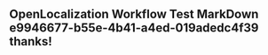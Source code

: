 <properties
ms.topic="hero-topic1"
ms.test1="hero-topic"
ms.test2="test"/>

## OpenLocalization Workflow Test MarkDown e9946677-b55e-4b41-a4ed-019adedc4f39 thanks!
